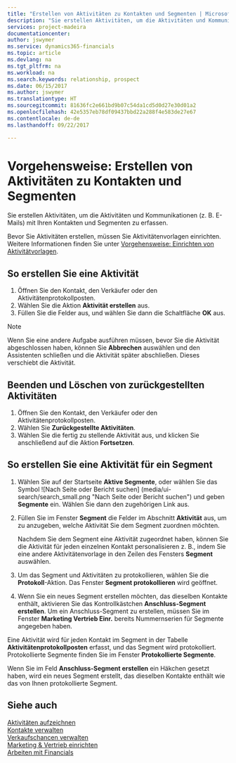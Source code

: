 ```yaml
---
title: "Erstellen von Aktivitäten zu Kontakten und Segmenten | Microsoft Docs"
description: "Sie erstellen Aktivitäten, um die Aktivitäten und Kommunikationen (z. B. E-Mails) mit Ihren Kontakten und Segmenten in Financials zu erfassen."
services: project-madeira
documentationcenter: 
author: jswymer
ms.service: dynamics365-financials
ms.topic: article
ms.devlang: na
ms.tgt_pltfrm: na
ms.workload: na
ms.search.keywords: relationship, prospect
ms.date: 06/15/2017
ms.author: jswymer
ms.translationtype: HT
ms.sourcegitcommit: 81636fc2e661bd9b07c54da1cd5d0d27e30d01a2
ms.openlocfilehash: 42e5357eb78df09437bbd22a288f4e583de27e67
ms.contentlocale: de-de
ms.lasthandoff: 09/22/2017

---
```

# <a name="how-to-create-interactions-on-contacts-and-segments"></a>Vorgehensweise: Erstellen von Aktivitäten zu Kontakten und Segmenten
Sie erstellen Aktivitäten, um die Aktivitäten und Kommunikationen (z. B. E-Mails) mit Ihren Kontakten und Segmenten zu erfassen.

Bevor Sie Aktivitäten erstellen, müssen Sie Aktivitätenvorlagen einrichten. Weitere Informationen finden Sie unter [Vorgehensweise: Einrichten von Aktivitätvorlagen](marketing-interactions.md).

## <a name="to-create-an-interaction"></a>So erstellen Sie eine Aktivität
1. Öffnen Sie den Kontakt, den Verkäufer oder den Aktivitätenprotokollposten.
2. Wählen Sie die Aktion **Aktivität erstellen** aus.
3. Füllen Sie die Felder aus, und wählen Sie dann die Schaltfläche **OK** aus.

> [!NOTE]  
>   Wenn Sie eine andere Aufgabe ausführen müssen, bevor Sie die Aktivität abgeschlossen haben, können Sie **Abbrechen** auswählen und den Assistenten schließen und die Aktivität später abschließen. Dieses verschiebt die Aktivität.

## <a name="to-finish-and-delete-postponed-interactions"></a>Beenden und Löschen von zurückgestellten Aktivitäten
1. Öffnen Sie den Kontakt, den Verkäufer oder den Aktivitätenprotokollposten.
2. Wählen Sie **Zurückgestellte Aktivitäten**.
3. Wählen Sie die fertig zu stellende Aktivität aus, und klicken Sie anschließend auf die Aktion **Fortsetzen**.

## <a name="to-create-an-interaction-on-a-segment"></a>So erstellen Sie eine Aktivität für ein Segment
1. Wählen Sie auf der Startseite **Aktive Segmente**, oder wählen Sie  das Symbol ![Nach Seite oder Bericht suchen] (media/ui-search/search_small.png "Nach Seite oder Bericht suchen") und geben **Segmente** ein. Wählen Sie dann den zugehörigen Link aus.
2. Füllen Sie im Fenster **Segment** die Felder im Abschnitt **Aktivität** aus, um zu anzugeben, welche Aktivität Sie dem Segment zuordnen möchten.

    Nachdem Sie dem Segment eine Aktivität zugeordnet haben, können Sie die Aktivität für jeden einzelnen Kontakt personalisieren z. B., indem Sie eine andere Aktivitätenvorlage in den Zeilen des Fensters **Segment** auswählen.  
3. Um das Segment und Aktivitäten zu protokollieren, wählen Sie die **Protokoll**-Aktion. Das Fenster **Segment protokollieren** wird geöffnet.
4. Wenn Sie ein neues Segment erstellen möchten, das dieselben Kontakte enthält, aktivieren Sie das Kontrollkästchen **Anschluss-Segment erstellen**. Um ein Anschluss-Segment zu erstellen, müssen Sie im Fenster **Marketing Vertrieb Einr.** bereits Nummernserien für Segmente angegeben haben.

Eine Aktivität wird für jeden Kontakt im Segment in der Tabelle **Aktivitätenprotokollposten** erfasst, und das Segment wird protokolliert. Protokollierte Segmente finden Sie im Fenster **Protokollierte Segmente**.

Wenn Sie im Feld **Anschluss-Segment erstellen** ein Häkchen gesetzt haben, wird ein neues Segment erstellt, das dieselben Kontakte enthält wie das von Ihnen protokollierte Segment.

## <a name="see-also"></a>Siehe auch
[Aktivitäten aufzeichnen](marketing-interactions.md)  
[Kontakte verwalten](marketing-contacts.md)  
[Verkaufschancen verwalten](marketing-manage-sales-opportunities.md)  
[Marketing & Vertrieb einrichten](marketing-setup-marketing.md)  
[Arbeiten mit Financials](ui-work-product.md)


